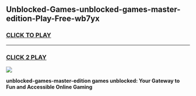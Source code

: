 
## Unblocked-Games-unblocked-games-master-edition-Play-Free-wb7yx
<h3>
<a href="https://premium76.site?title=unblocked-games-master-edition&ref=09A">CLICK TO PLAY</a></h3>
<hr>

<h3>
<a href="https://premium76.site?title=unblocked-games-master-edition&ref=09A">CLICK 2 PLAY</a>
  
</h3>

<a href="https://premium76.site?title=unblocked-games-master-edition&ref=09A"><img src="https://clearcache.store/games.png"></a>


**unblocked-games-master-edition games unblocked: Your Gateway to Fun and Accessible Online Gaming**
